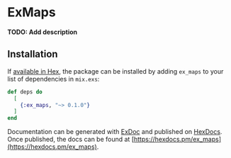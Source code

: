 # ExMaps

**TODO: Add description**

## Installation

If [available in Hex](https://hex.pm/docs/publish), the package can be installed
by adding `ex_maps` to your list of dependencies in `mix.exs`:

```elixir
def deps do
  [
    {:ex_maps, "~> 0.1.0"}
  ]
end
```

Documentation can be generated with [ExDoc](https://github.com/elixir-lang/ex_doc)
and published on [HexDocs](https://hexdocs.pm). Once published, the docs can
be found at [https://hexdocs.pm/ex_maps](https://hexdocs.pm/ex_maps).

